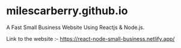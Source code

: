 # milescarberry.github.io
A Fast Small Business Website Using Reactjs &amp; Node.js.

Link to the website :-  https://react-node-small-business.netlify.app/


